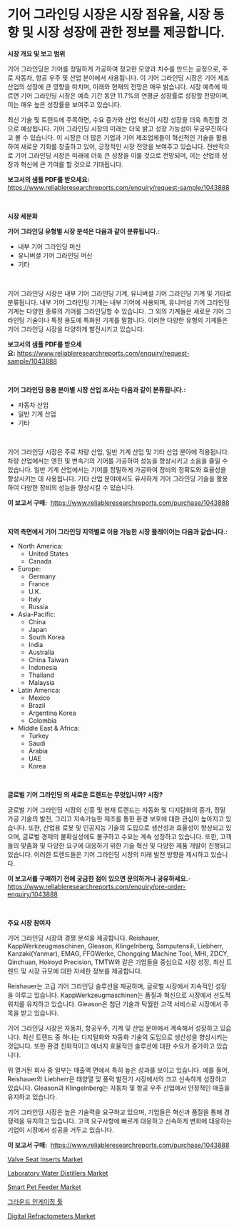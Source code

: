 <p><h1>기어 그라인딩 시장은 시장 점유율, 시장 동향 및 시장 성장에 관한 정보를 제공합니다.</h1></p><p><strong>시장 개요 및 보고 범위</strong></p>
<p><p>기어 그라인딩은 기어를 정밀하게 가공하여 정교한 모양과 치수를 만드는 공정으로, 주로 자동차, 항공 우주 및 산업 분야에서 사용됩니다. 이 기어 그라인딩 시장은 기어 제조 산업의 성장에 큰 영향을 미치며, 미래와 현재의 전망은 매우 밝습니다. 시장 예측에 따르면 기어 그라인딩 시장은 예측 기간 동안 11.7%의 연평균 성장률로 성장할 전망이며, 이는 매우 높은 성장률을 보여주고 있습니다.</p><p>최신 기술 및 트렌드에 주목하면, 수요 증가와 산업 혁신이 시장 성장을 더욱 촉진할 것으로 예상됩니다. 기어 그라인딩 시장의 미래는 더욱 밝고 성장 가능성이 무궁무진하다고 볼 수 있습니다. 이 시장은 더 많은 기업과 기어 제조업체들이 혁신적인 기술을 활용하여 새로운 기회를 창출하고 있어, 긍정적인 시장 전망을 보여주고 있습니다. 전반적으로 기어 그라인딩 시장은 미래에 더욱 큰 성장을 이룰 것으로 전망되며, 이는 산업의 성장과 혁신에 큰 기여를 할 것으로 기대됩니다.</p></p>
<p><strong>보고서의 샘플 PDF를 받으세요:</strong> <a href="https://www.reliableresearchreports.com/enquiry/request-sample/1043888">https://www.reliableresearchreports.com/enquiry/request-sample/1043888</a></p>
<p>&nbsp;</p>
<p><strong>시장 세분화</strong></p>
<p><strong>기어 그라인딩 유형별 시장 분석은 다음과 같이 분류됩니다.:</strong></p>
<p><ul><li>내부 기어 그라인딩 머신</li><li>유니버셜 기어 그라인딩 머신</li><li>기타</li></ul></p>
<p>&nbsp;</p>
<p><p>기어 그라인딩 시장은 내부 기어 그라인딩 기계, 유니버설 기어 그라인딩 기계 및 기타로 분류됩니다. 내부 기어 그라인딩 기계는 내부 기어에 사용되며, 유니버설 기어 그라인딩 기계는 다양한 종류의 기어를 그라인딩할 수 있습니다. 그 외의 기계들은 새로운 기어 그라인딩 기술이나 특정 용도에 특화된 기계를 말합니다. 이러한 다양한 유형의 기계들은 기어 그라인딩 시장을 다양하게 발전시키고 있습니다.</p></p>
<p><strong>보고서의 샘플 PDF를 받으세요:</strong>&nbsp;<a href="https://www.reliableresearchreports.com/enquiry/request-sample/1043888">https://www.reliableresearchreports.com/enquiry/request-sample/1043888</a></p>
<p>&nbsp;</p>
<p><strong> 기어 그라인딩 응용 분야별 시장 산업 조사는 다음과 같이 분류됩니다.:</strong></p>
<p><ul><li>자동차 산업</li><li>일반 기계 산업</li><li>기타</li></ul></p>
<p>&nbsp;</p>
<p><p>기어 그라인딩 시장은 주로 차량 산업, 일반 기계 산업 및 기타 산업 분야에 적용됩니다. 차량 산업에서는 엔진 및 변속기의 기어를 가공하여 성능을 향상시키고 소음을 줄일 수 있습니다. 일반 기계 산업에서는 기어를 정밀하게 가공하여 장비의 정확도와 효율성을 향상시키는 데 사용됩니다. 기타 산업 분야에서도 유사하게 기어 그라인딩 기술을 활용하여 다양한 장비의 성능을 향상시킬 수 있습니다.</p></p>
<p><strong>이 보고서 구매:</strong>&nbsp; <a href="https://www.reliableresearchreports.com/purchase/1043888">https://www.reliableresearchreports.com/purchase/1043888</a></p>
<p>&nbsp;</p>
<p><strong>지역 측면에서 기어 그라인딩 지역별로 이용 가능한 시장 플레이어는 다음과 같습니다.:</strong></p>
<p><ul>
    <li>
        North America:
        <ul>
            <li>United States</li>
            <li>Canada</li>
        </ul>
    </li>
    <li>
        Europe:
        <ul>
            <li>Germany</li>
            <li>France</li>
            <li>U.K.</li>
            <li>Italy</li>
            <li>Russia</li>
        </ul>
    </li>
    <li>
        Asia-Pacific:
        <ul>
            <li>China</li>
            <li>Japan</li>
            <li>South Korea</li>
            <li>India</li>
            <li>Australia</li>
            <li>China Taiwan</li>
            <li>Indonesia</li>
            <li>Thailand</li>
            <li>Malaysia</li>
        </ul>
    </li>
    <li>
        Latin America:
        <ul>
            <li>Mexico</li>
            <li>Brazil</li>
            <li>Argentina Korea</li>
            <li>Colombia</li>
        </ul>
    </li>
    <li>
        Middle East & Africa:
        <ul>
            <li>Turkey</li>
            <li>Saudi</li>
            <li>Arabia</li>
            <li>UAE</li>
            <li>Korea</li>
        </ul>
    </li>
    </ul></p>
<p>&nbsp;</p>
<p><strong>글로벌 기어 그라인딩 의 새로운 트렌드는 무엇입니까? 시장?</strong></p>
<p><p>글로벌 기어 그라인딩 시장의 신흥 및 현재 트렌드는 자동화 및 디지턈화의 증가, 정밀 가공 기술의 발전, 그리고 지속가능한 제조를 통한 환경 보호에 대한 관심이 높아지고 있습니다. 또한, 산업용 로봇 및 인공지능 기술의 도입으로 생산성과 효율성이 향상되고 있으며, 글로벌 경제의 불확실성에도 불구하고 수요는 계속 성장하고 있습니다. 또한, 고객들의 맞춤화 및 다양한 요구에 대응하기 위한 기술 혁신 및 다양한 제품 개발이 진행되고 있습니다. 이러한 트렌드들은 기어 그라인딩 시장의 미래 발전 방향을 제시하고 있습니다.</p></p>
<p><strong>이 보고서를 구매하기 전에 궁금한 점이 있으면 문의하거나 공유하세요.</strong>- <a href="https://www.reliableresearchreports.com/enquiry/pre-order-enquiry/1043888">https://www.reliableresearchreports.com/enquiry/pre-order-enquiry/1043888</a></p>
<p>&nbsp;</p>
<p><strong>주요 시장 참여자</strong></p>
<p><p>기어 그라인딩 시장의 경쟁 분석을 제공합니다. Reishauer, KappWerkzeugmaschinen, Gleason, Klingelnberg, Samputensili, Liebherr, Kanzaki(Yanmar), EMAG, FFGWerke, Chongqing Machine Tool, MHI, ZDCY, Qinchuan, Holroyd Precision, TMTW와 같은 기업들을 중심으로 시장 성장, 최신 트렌드 및 시장 규모에 대한 자세한 정보를 제공합니다.</p><p>Reishauer는 고급 기어 그라인딩 솔루션을 제공하며, 글로벌 시장에서 지속적인 성장을 이루고 있습니다. KappWerkzeugmaschinen는 품질과 혁신으로 시장에서 선도적 위치를 유지하고 있습니다. Gleason은 첨단 기술과 탁월한 고객 서비스로 시장에서 주목을 받고 있습니다.</p><p>기어 그라인딩 시장은 자동차, 항공우주, 기계 및 산업 분야에서 계속해서 성장하고 있습니다. 최신 트렌드 중 하나는 디지털화와 자동화 기술의 도입으로 생산성을 향상시키는 것입니다. 또한 환경 친화적이고 에너지 효율적인 솔루션에 대한 수요가 증가하고 있습니다.</p><p>위 열거된 회사 중 일부는 매출액 면에서 특히 높은 성과를 보이고 있습니다. 예를 들어, Reishauer와 Liebherr은 태양열 및 풍력 발전기 시장에서의 크고 신속하게 성장하고 있습니다. Gleason과 Klingelnberg는 자동차 및 항공 우주 산업에서 안정적인 매출을 유지하고 있습니다.</p><p>기어 그라인딩 시장은 높은 기술력을 요구하고 있으며, 기업들은 혁신과 품질을 통해 경쟁력을 유지하고 있습니다. 고객 요구사항에 빠르게 대응하고 신속하게 변화에 대응하는 기업이 시장에서 성공을 거두고 있습니다.</p></p>
<p><strong>이 보고서 구매:</strong>&nbsp;&nbsp;<a href="https://www.reliableresearchreports.com/purchase/1043888">https://www.reliableresearchreports.com/purchase/1043888</a></p>
<p><p><a href="https://valiant-lunge-8fe.notion.site/Valve-Seat-Inserts-Market-Challenges-Opportunities-and-Growth-Drivers-and-Major-Market-Players-fo-7e09bece111749e7a61b6824f1c3e6aa">Valve Seat Inserts Market</a></p><p><a href="https://issuu.com/reportprime-2/docs/laboratory-water-distillers-market-size-2030.pptx">Laboratory Water Distillers Market</a></p><p><a href="https://github.com/ChiragRp1/Market-Research-Report-List-3/blob/main/smart-pet-feeder-market.md">Smart Pet Feeder Market</a></p><p><a href="https://github.com/akzkkws047661437/Market-Research-Report-List-1/blob/main/51873843889.md">그라운드 인게이징 툴</a></p><p><a href="https://view.publitas.com/reportprime-1/digital-refractometers-market-provides-a-comprehensive-analysis-including-a-macro-overview-of-the-market-as-well-as-micro-details-such-as-market-size-and-competitive-landscape/">Digital Refractometers Market</a></p></p>
